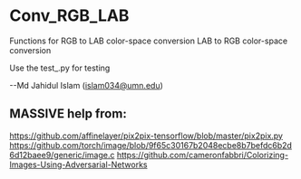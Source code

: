 # Conv_RGB_LAB

Functions for
      RGB to LAB color-space conversion
      LAB to RGB color-space conversion

Use the test_.py for testing

  --Md Jahidul Islam 
    (islam034@umn.edu)


MASSIVE help from:
------------------
https://github.com/affinelayer/pix2pix-tensorflow/blob/master/pix2pix.py  
https://github.com/torch/image/blob/9f65c30167b2048ecbe8b7befdc6b2d6d12baee9/generic/image.c 
https://github.com/cameronfabbri/Colorizing-Images-Using-Adversarial-Networks 

